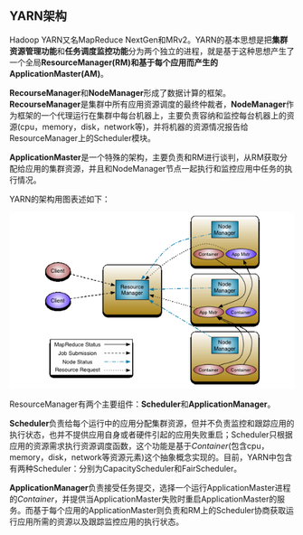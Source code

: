 ## YARN架构

Hadoop YARN又名MapReduce NextGen和MRv2。YARN的基本思想是把**集群资源管理功能**和**任务调度监控功能**分为两个独立的进程，就是基于这种思想产生了一个全局**ResourceManager(RM)**和基于每个应用而产生的**ApplicationMaster(AM)**。

**RecourseManager**和**NodeManager**形成了数据计算的框架。**RecourseManager**是集群中所有应用资源调度的最终仲裁者，**NodeManager**作为框架的一个代理运行在集群中每台机器上，主要负责容纳和监控每台机器上的资源(cpu，memory，disk，network等)，并将机器的资源情况报告给ResourceManager上的Scheduler模块。

**ApplicationMaster**是一个特殊的架构，主要负责和RM进行谈判，从RM获取分配给应用的集群资源，并且和NodeManager节点一起执行和监控应用中任务的执行情况。

YARN的架构用图表述如下： 

![yarn_1](images/yarn_1.gif)

ResourceManager有两个主要组件：**Scheduler**和**ApplicationManager**。

**Scheduler**负责给每个运行中的应用分配集群资源，但并不负责监控和跟踪应用的执行状态，也并不提供应用自身或者硬件引起的应用失败重启；Scheduler只根据应用的资源需求执行资源调度函数，这个功能是基于*Container*(包含cpu，memory，disk，network等资源元素)这个抽象概念实现的。目前，YARN中包含有两种Scheduler：分别为CapacityScheduler和FairScheduler。

**ApplicationManager**负责接受任务提交，选择一个运行ApplicationMaster进程的*Container*，并提供当ApplicationMaster失败时重启ApplicationMaster的服务。而基于每个应用的ApplicationMaster则负责和RM上的Scheduler协商获取运行应用所需的资源以及跟踪监控应用的执行状态。



